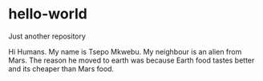 # hello-world
Just another repository

Hi Humans.
My name is Tsepo Mkwebu. My neighbour is an alien from 
Mars. The reason he moved to earth was because Earth food
tastes better and its cheaper than Mars  food.
